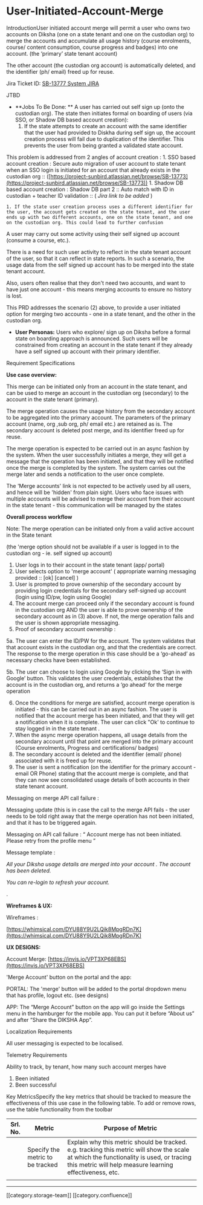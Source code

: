 # User-Initiated-Account-Merge

IntroductionUser initiated account merge will permit a user who owns two accounts on Diksha (one on a state tenant and one on the custodian org) to merge the accounts and accumulate all usage history (course enrolments, course/ content consumption, course progress and badges) into one account. (the ‘primary’ state tenant account)

The other account (the custodian org account) is automatically deleted, and the identifier (ph/ email) freed up for reuse.

Jira Ticket ID: [SB-13777 System JIRA](https://browse/SB-13777)

JTBD

* \*\*Jobs To Be Done: \*\* A user has carried out self sign up (onto the custodian org). The state then initiates formal on boarding of users (via SSO, or Shadow DB based account creation):
  1. If the state attempts to create  an account with the same identifier that the user had provided to Diskha during self sign up, the account creation process will fail due to duplication of the identifier. This prevents the user from being granted a validated state account.

This problem is addressed from 2 angles of account creation :  1. SSO based account creation : Secure auto migration of user account to state tenant when an SSO login is initiated for an account that already exists in the custodian org :: ([https://project-sunbird.atlassian.net/browse/SB-13773](https://project-sunbird.atlassian.net/browse/SB-13773)) 1. Shadow DB based account creation : Shadow DB part 2 :: Auto match with ID in custodian + teacher ID validation :: ( _Jira link to be added_ )

```
1. If the state user creation process uses a different identifier for the user, the account gets created on the state tenant, and the user ends up with two different accounts, one on the state tenant, and one on the custodian org. This could lead to further confusion

```

A user may carry out some activity using their self signed up account (consume a course, etc.).

There is a need for such user activity to reflect in the state tenant account of the user, so that it can reflect in state reports. In such a scenario, the usage data from the self signed up account has to be merged into the state tenant account.&#x20;

Also, users often realise that they don't need two accounts, and want to have just one account - this means merging accounts to ensure no history is lost.

This PRD addresses the scenario (2) above, to provide a user initiated option for merging two accounts - one in a state tenant, and the other in the custodian org.

* **User Personas:** Users who explore/ sign up on Diksha before a formal state on boarding approach is announced. Such users will be constrained from creating an account in the state tenant if they already have a self signed up account with their primary identifier.

Requirement Specifications

**Use case overview:**

This merge can be initiated only from an account in the state tenant, and can be used to merge an account in the custodian org (secondary) to the account in the state tenant (primary).

The merge operation causes the usage history from the secondary account to be aggregated into the primary account. The parameters of the primary account (name, org ,sub org, ph/ email etc.) are retained as is. The secondary account is deleted post merge, and its identifier freed up for reuse.

The merge operation is expected to be carried out in an async fashion by the system. When the user successfully initiates a merge, they will get a message that the operation has been initiated, and that they will be notified once the merge is completed by the system. The system carries out the merge later and sends a notification to the user once complete.

The 'Merge accounts' link is not expected to be actively used by all users, and hence will be 'hidden' from plain sight. Users who face issues with multiple accounts will be advised to merge their account from their account in the state tenant - this communication will be managed by the states

**Overall process workflow**

Note: The merge operation can be initiated only from a valid active account in the State tenant

(the 'merge option should not be available if a user is logged in to the custodian org - ie. self signed up account)

1. User logs in to their account in the state tenant (app/ portal)
2. User selects option to 'merge account' ( appropriate warning messaging provided :: \[ok]  \[cancel] )
3. User is prompted to prove ownership of the secondary account by providing login credentials for the secondary self-signed up account (login using ID/pw, login using Google)
4. The account merge can proceed only if the secondary account is found in the custodian org AND the user is able to prove ownership of the secondary account as in (3) above. If not, the merge operation fails and the user is shown appropriate messaging.
5. Proof of secondary account ownership :

5a. The user can enter the ID/PW for the account. The system validates that that account exists in the custodian org, and that the credentials are correct. The response to the merge operation in this case should be a ‘go-ahead’ as necessary checks have been established.

5b. The user can choose to login using Google by clicking the ‘Sign in with Google’ button. This validates the user credentials, establishes that the account is in the custodian org, and returns a ‘go ahead’ for the merge operation

6. Once the conditions for merge are satisfied, account merge operation is initiated - this can be carried out in an async fashion. The user is notified that the account merge has been initiated, and that they will get a notification when it is complete. The user can click "Ok' to continue to stay logged in in the state tenant .
7. When the async merge operation happens, all usage details from the secondary account until that point are merged into the primary account (Course enrolments, Progress and certifications/ badges)
8. The secondary account is deleted and the identifier (email/ phone) associated with it is freed up for reuse.
9. The user is sent a notification (on the identifier for the primary account - email OR Phone) stating that the account merge is complete, and that they can now see consolidated usage details of both accounts in their state tenant account.

Messaging on merge API call failure :

Messaging update (this is in case the call to the merge API fails - the user needs to be told right away that the merge operation has not been initiated, and that it has to be triggered again.&#x20;

Messaging on API call failure : “ Account merge has not been initiated. Please retry from the profile menu ”

Message template :&#x20;

_All your Diksha usage details are merged into your account . The account has been deleted._

_You can re-login to refresh your account._

.

**Wireframes & UX:**

Wireframes :

[https://whimsical.com/DYU88Y9U2LQik8MpgRDn7K](https://whimsical.com/DYU88Y9U2LQik8MpgRDn7K)

**UX DESIGNS:**

Account Merge: [https://invis.io/VPT3XP68EBS](https://invis.io/VPT3XP68EBS)

'Merge Account' button on the portal and the app:

PORTAL: The 'merge' button will be added to the portal dropdown menu that has profile, logout etc. (see designs)

APP: The “Merge Account” button on the app will go inside the Settings menu in the hamburger for the mobile app. You can put it before “About us” and after “Share the DIKSHA App”.

Localization Requirements

All user messaging is expected to be localised.

Telemetry Requirements

Ability to track, by tenant, how many such account merges have

1. Been initiated
2. Been successful

Key MetricsSpecify the key metrics that should be tracked to measure the effectiveness of this use case in the following table. To add or remove rows, use the table functionality from the toolbar

| Srl. No. | Metric                           | Purpose of Metric                                                                                                                                                                                  |
| -------- | -------------------------------- | -------------------------------------------------------------------------------------------------------------------------------------------------------------------------------------------------- |
|          | Specify the metric to be tracked | Explain why this metric should be tracked. e.g. tracking this metric will show the scale at which the functionality is used, or tracing this metric will help measure learning effectiveness, etc. |
|          |                                  |                                                                                                                                                                                                    |

***

\[\[category.storage-team]] \[\[category.confluence]]
